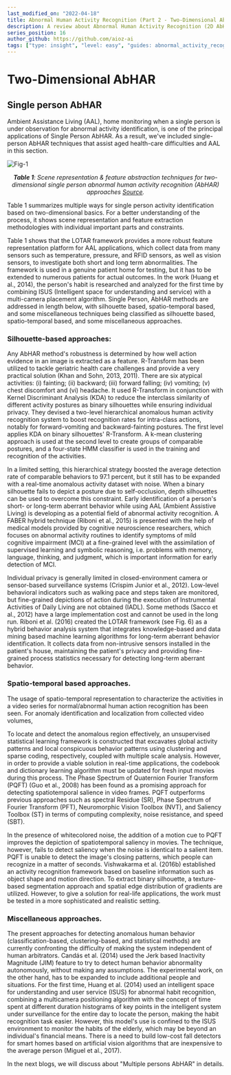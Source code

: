```yaml
---
last_modified_on: "2022-04-18"
title: Abnormal Human Activity Recognition (Part 2 - Two-Dimensional AbHAR)
description: A review about Abnormal Human Activity Recognition (2D AbHAR)
series_position: 16
author_github: https://github.com/aioz-ai
tags: ["type: insight", "level: easy", "guides: abnormal_activity_recognition"]
---
```


# Two-Dimensional AbHAR
## Single person AbHAR

Ambient Assistance Living (AAL), home monitoring when a single person is under observation for abnormal activity identification, is one of the principal applications of Single Person AbHAR. As a result, we've included single-person AbHAR techniques that assist aged health-care difficulties and AAL in this section.


![Fig-1](https://vision.aioz.io/thumbnail/2c9f47efae8e40119ebf/1024/part2-table1.png) *<center>**Table 1**:  Scene representation & feature abstraction techniques for two-dimensional single person abnormal human activity recognition (AbHAR) approaches [Source](https://www.sciencedirect.com/science/article/abs/pii/S0952197618301775).</center>*

Table 1 summarizes multiple ways for single person activity identification based on two-dimensional basics. For a better understanding of the process, it shows scene representation and feature extraction methodologies with individual important parts and constraints.

Table 1 shows that the LOTAR framework provides a more robust feature representation platform for AAL applications, which collect data from many sensors such as temperature, pressure, and RFID sensors, as well as vision sensors, to investigate both short and long term abnormalities. The framework is used in a genuine patient home for testing, but it has to be extended to numerous patients for actual outcomes. In the work (Huang et al., 2014), the person's habit is researched and analyzed for the first time by combining ISUS (Intelligent space for understanding and service) with a multi-camera placement algorithm. Single Person, AbHAR methods are addressed in length below, with silhouette based, spatio-temporal based, and some miscellaneous techniques being classified as silhouette based, spatio-temporal based, and some miscellaneous approaches.

### Silhouette-based approaches:

Any AbHAR method's robustness is determined by how well action evidence in an image is extracted as a feature. R-Transform has been utilized to tackle geriatric health care challenges and provide a very practical solution (Khan and Sohn, 2013, 2011). There are six atypical activities: (i) fainting; (ii) backward; (iii) forward falling; (iv) vomiting; (v) chest discomfort and (vi) headache. It used R-Transform in conjunction with Kernel Discriminant Analysis (KDA) to reduce the interclass similarity of different activity postures as binary silhouettes while ensuring individual privacy. They devised a two-level hierarchical anomalous human activity recognition system to boost recognition rates for intra-class actions, notably for forward-vomiting and backward-fainting postures. The first level applies KDA on binary silhouettes' R-Transform. A k-mean clustering approach is used at the second level to create groups of comparable postures, and a four-state HMM classifier is used in the training and recognition of the activities.

In a limited setting, this hierarchical strategy boosted the average detection rate of comparable behaviors to 97.1 percent, but it still has to be expanded with a real-time anomalous activity dataset with noise. When a binary silhouette fails to depict a posture due to self-occlusion, depth silhouettes can be used to overcome this constraint. Early identification of a person's short- or long-term aberrant behavior while using AAL (Ambient Assistive Living) is developing as a potential field of abnormal activity recognition. A FABER hybrid technique (Riboni et al., 2015) is presented with the help of medical models provided by cognitive neuroscience researchers, which focuses on abnormal activity routines to identify symptoms of mild cognitive impairment (MCI) at a fine-grained level with the assimilation of supervised learning and symbolic reasoning, i.e. problems with memory, language, thinking, and judgment, which is important information for early detection of MCI.

Individual privacy is generally limited in closed-environment camera or sensor-based surveillance systems (Crispim Junior et al., 2012). Low-level behavioral indicators such as walking pace and steps taken are monitored, but fine-grained depictions of action during the execution of Instrumental Activities of Daily Living are not obtained (IADL). Some methods (Sacco et al., 2012) have a large implementation cost and cannot be used in the long run. Riboni et al. (2016) created the LOTAR framework (see Fig. 6) as a hybrid behavior analysis system that integrates knowledge-based and data mining based machine learning algorithms for long-term aberrant behavior identification. It collects data from non-intrusive sensors installed in the patient's house, maintaining the patient's privacy and providing fine-grained process statistics necessary for detecting long-term aberrant behavior.

### Spatio-temporal based approaches.

The usage of spatio-temporal representation to characterize the activities in a video series for normal/abnormal human action recognition has been seen. For anomaly identification and localization from collected video volumes,

To locate and detect the anomalous region effectively, an unsupervised statistical learning framework is constructed that excavates global activity patterns and local conspicuous behavior patterns using clustering and sparse coding, respectively, coupled with multiple scale analysis. However, in order to provide a viable solution in real-time applications, the codebook and dictionary learning algorithm must be updated for fresh input movies during this process. The Phase Spectrum of Quaternion Fourier Transform (PQFT) (Guo et al., 2008) has been found as a promising approach for detecting spatiotemporal salience in video frames. PQFT outperforms previous approaches such as spectral Residue (SR), Phase Spectrum of Fourier Transform (PFT), Neuromorphic Vision Toolbox (NVT), and Saliency Toolbox (ST) in terms of computing complexity, noise resistance, and speed (SBT). 

In the presence of whitecolored noise, the addition of a motion cue to PQFT improves the depiction of spatiotemporal saliency in movies. The technique, however, fails to detect saliency when the noise is identical to a salient item. PQFT is unable to detect the image's closing patterns, which people can recognize in a matter of seconds. Vishwakarma et al. (2016b) established an activity recognition framework based on baseline information such as object shape and motion direction. To extract binary silhouette, a texture-based segmentation approach and spatial edge distribution of gradients are utilized. However, to give a solution for real-life applications, the work must be tested in a more sophisticated and realistic setting.

### Miscellaneous approaches.

The present approaches for detecting anomalous human behavior (classification-based, clustering-based, and statistical methods) are currently confronting the difficulty of making the system independent of human arbitrators. Candás et al. (2014) used the Jerk based Inactivity Magnitude (JIM) feature to try to detect human behavior abnormality autonomously, without making any assumptions. The experimental work, on the other hand, has to be expanded to include additional people and situations. For the first time, Huang et al. (2014) used an intelligent space for understanding and user service (ISUS) for abnormal habit recognition, combining a multicamera positioning algorithm with the concept of time spent at different duration histograms of key points in the intelligent system under surveillance for the entire day to locate the person, making the habit recognition task easier. However, this model's use is confined to the ISUS environment to monitor the habits of the elderly, which may be beyond an individual's financial means. There is a need to build low-cost fall detectors for smart homes based on artificial vision algorithms that are inexpensive to the average person (Miguel et al., 2017).

In the next blogs, we will discuss about "Multiple persons AbHAR" in details. 
